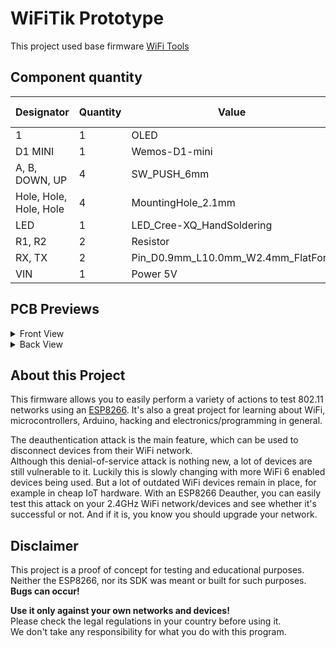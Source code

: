# WiFiTik Prototype
This project used base firmware [WiFi Tools](https://github.com/dx4grey/esp8266_wifitools)

## Component quantity

| Designator     | Quantity | Value                             | Pack                                | MPN                                | Mount Type |
| -------------- | -------- | --------------------------------- | ----------------------------------- | ---------------------------------- | ---------- |
| 1              | 1        | OLED                              |                                     |                                    | THT        |
| D1 MINI        | 1        | Wemos-D1-mini                     | wemos-d1-mini-connectors-only       |                                    | THT        |
| A, B, DOWN, UP | 4        | SW_PUSH_6mm                       | SW_PUSH_6mm                         |                                    | THT        |
| Hole, Hole, Hole, Hole | 4 | MountingHole_2.1mm              | MountingHole_2.1mm                  |                                    | THT        |
| LED            | 1        | LED_Cree-XQ_HandSoldering         | LED_Cree-XQ_HandSoldering           |                                    | SMT        |
| R1, R2         | 2        | Resistor                          | Resistor                            |                                    | THT        |
| RX, TX         | 2        | Pin_D0.9mm_L10.0mm_W2.4mm_FlatFork | Pin_D0.9mm_L10.0mm_W2.4mm_FlatFork |                                    | THT        |
| VIN            | 1        | Power 5V                           | Power 5V                            |                                    | SMT        |

## PCB Previews

<details>
  <summary>Front View</summary>

  ![Front View](./preview/front.png)
</details>

<details>
  <summary>Back View</summary>
  
  ![Back View](./preview/back.png)
</details>

## About this Project

This firmware allows you to easily perform a variety of actions to test 802.11 networks using an [ESP8266](https://www.espressif.com/en/products/socs/esp8266). It's also a great project for learning about WiFi, microcontrollers, Arduino, hacking and electronics/programming in general.  

The deauthentication attack is the main feature, which can be used to disconnect devices from their WiFi network.  
Although this denial-of-service attack is nothing new, a lot of devices are still vulnerable to it. Luckily this is slowly changing with more WiFi 6 enabled devices being used. But a lot of outdated WiFi devices remain in place, for example in cheap IoT hardware.
With an ESP8266 Deauther, you can easily test this attack on your 2.4GHz WiFi network/devices and see whether it's successful or not. And if it is, you know you should upgrade your network.

## Disclaimer

This project is a proof of concept for testing and educational purposes.  
Neither the ESP8266, nor its SDK was meant or built for such purposes. **Bugs can occur!**  

**Use it only against your own networks and devices!**  
Please check the legal regulations in your country before using it.  
We don't take any responsibility for what you do with this program.  